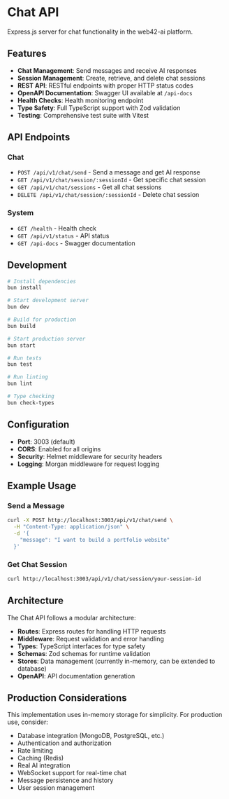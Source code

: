 # Chat API

Express.js server for chat functionality in the web42-ai platform.

## Features

- **Chat Management**: Send messages and receive AI responses
- **Session Management**: Create, retrieve, and delete chat sessions
- **REST API**: RESTful endpoints with proper HTTP status codes
- **OpenAPI Documentation**: Swagger UI available at `/api-docs`
- **Health Checks**: Health monitoring endpoint
- **Type Safety**: Full TypeScript support with Zod validation
- **Testing**: Comprehensive test suite with Vitest

## API Endpoints

### Chat

- `POST /api/v1/chat/send` - Send a message and get AI response
- `GET /api/v1/chat/session/:sessionId` - Get specific chat session
- `GET /api/v1/chat/sessions` - Get all chat sessions
- `DELETE /api/v1/chat/session/:sessionId` - Delete chat session

### System

- `GET /health` - Health check
- `GET /api/v1/status` - API status
- `GET /api-docs` - Swagger documentation

## Development

```bash
# Install dependencies
bun install

# Start development server
bun dev

# Build for production
bun build

# Start production server
bun start

# Run tests
bun test

# Run linting
bun lint

# Type checking
bun check-types
```

## Configuration

- **Port**: 3003 (default)
- **CORS**: Enabled for all origins
- **Security**: Helmet middleware for security headers
- **Logging**: Morgan middleware for request logging

## Example Usage

### Send a Message

```bash
curl -X POST http://localhost:3003/api/v1/chat/send \
  -H "Content-Type: application/json" \
  -d '{
    "message": "I want to build a portfolio website"
  }'
```

### Get Chat Session

```bash
curl http://localhost:3003/api/v1/chat/session/your-session-id
```

## Architecture

The Chat API follows a modular architecture:

- **Routes**: Express routes for handling HTTP requests
- **Middleware**: Request validation and error handling
- **Types**: TypeScript interfaces for type safety
- **Schemas**: Zod schemas for runtime validation
- **Stores**: Data management (currently in-memory, can be extended to database)
- **OpenAPI**: API documentation generation

## Production Considerations

This implementation uses in-memory storage for simplicity. For production use, consider:

- Database integration (MongoDB, PostgreSQL, etc.)
- Authentication and authorization
- Rate limiting
- Caching (Redis)
- Real AI integration
- WebSocket support for real-time chat
- Message persistence and history
- User session management

